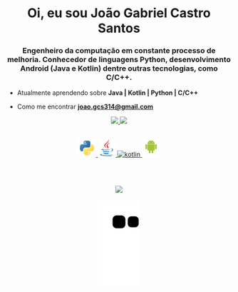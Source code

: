 <h1 align="center">Oi, eu sou João Gabriel Castro Santos</h1>
<h3 align="center">Engenheiro da computação em constante processo de melhoria. Conhecedor de linguagens Python, desenvolvimento Android (Java e Kotlin) dentre outras tecnologias, como C/C++.</h3>

- Atualmente aprendendo sobre **Java | Kotlin | Python | C/C++**


- Como me encontrar **joao.gcs314@gmail.com**

 <div align="center">
  <a href="https://github.com/Jgcs444">
  <img height="180em" src="https://github-readme-stats.vercel.app/api?username=Jgcs444&show_icons=true&theme=react&include_all_commits=true&count_private=true"/>
  <img height="180em" src="https://github-readme-stats.vercel.app/api/top-langs/?username=Jgcs444&layout=compact&langs_count=7&theme=react"/>
</div>

<div style="display: inline_block"><br>
<p align="center"> 
    <a href="https://www.python.org" target="_blank" rel="noreferrer"> <img src="https://raw.githubusercontent.com/devicons/devicon/master/icons/python/python-original.svg" alt="python" width="40" height="40"/> 
    </a> 
    <a href="https://www.java.com" target="_blank" rel="noreferrer"> <img src="https://raw.githubusercontent.com/devicons/devicon/master/icons/java/java-original.svg" alt="java" width="40" height="40"/> 
    </a> 
    <a href="https://kotlinlang.org" target="_blank" rel="noreferrer"> <img src="https://www.vectorlogo.zone/logos/kotlinlang/kotlinlang-icon.svg" alt="kotlin" width="40" height="40"/> 
    </a> 
    <a href="https://developer.android.com" target="_blank" rel="noreferrer"> <img src="https://raw.githubusercontent.com/devicons/devicon/master/icons/android/android-original-wordmark.svg" alt="android" width="40" height="40"/> 
    </a>   
    </p>
</div>

 <br><br>

<div align="center"> 
  <a href="https://www.linkedin.com/in/joãogabrielcastrosantos/" target="_blank"><img src="https://img.shields.io/badge/-LinkedIn-%230077B5?style=for-the-badge&logo=linkedin&logoColor=white" target="_blank"></a> 
 
  ![Snake animation](https://github.com/rafaballerini/rafaballerini/blob/output/github-contribution-grid-snake.svg)
 
</div>
 
 
 

